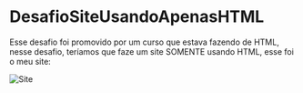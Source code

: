 # DesafioSiteUsandoApenasHTML
Esse desafio foi promovido por um curso que estava fazendo de HTML, nesse desafio, teríamos que faze um site 
SOMENTE usando HTML, esse foi o meu site:

![Site](https://github.com/ArthurSouza-dev/DesafioSiteUsandoApenasHTML/blob/master/Site.gif)
